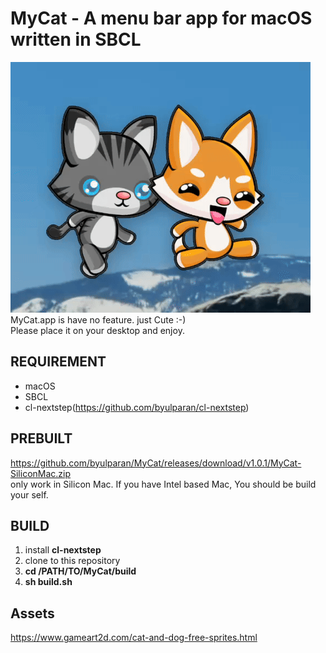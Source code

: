 # MyCat - A menu bar app for macOS written in SBCL

![Preview](images/preview.gif)  
MyCat.app is have no feature. just Cute :-)  
Please place it on your desktop and enjoy.


## REQUIREMENT
- macOS
- SBCL
- cl-nextstep(https://github.com/byulparan/cl-nextstep)

## PREBUILT
https://github.com/byulparan/MyCat/releases/download/v1.0.1/MyCat-SiliconMac.zip  
only work in Silicon Mac. If you have Intel based Mac, You should be build your self.


## BUILD
1. install **cl-nextstep**
2. clone to this repository
3. **cd /PATH/TO/MyCat/build**
4. **sh build.sh**


## Assets 
https://www.gameart2d.com/cat-and-dog-free-sprites.html

